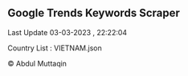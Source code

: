 

## Google Trends Keywords Scraper 
 
Last Update 03-03-2023 , 22:22:04

Country List :
VIETNAM.json



© Abdul Muttaqin 
